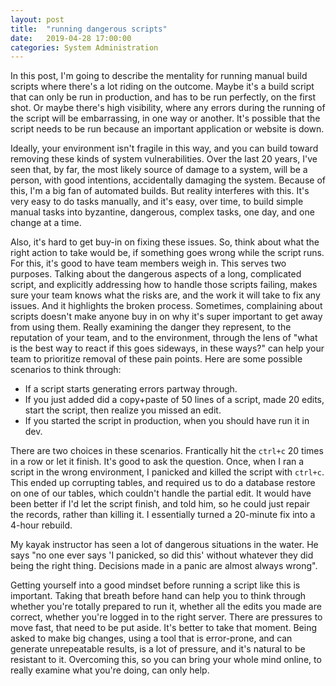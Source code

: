 ```yaml
---
layout: post
title:  "running dangerous scripts"
date:   2019-04-28 17:00:00
categories: System Administration
---
```


In this post, I'm going to describe the mentality for running manual build scripts
where there's a lot riding on the outcome.  Maybe it's a build script that can only
be run in production, and has to be run perfectly, on the first shot.  Or maybe
there's high visibility, where any errors during the running of the script will
be embarrassing, in one way or another. It's possible that the script needs to be
run because an important application or website is down.

Ideally, your environment isn't fragile in this way, and you can build toward
removing these kinds of system vulnerabilities.  Over the last 20 years, I've
seen that, by far, the most likely source of damage to a system, will be a 
person, with good intentions, accidentally damaging the system. Because of this,
I'm a big fan of automated builds.  But reality interferes with this.  It's very
easy to do tasks manually, and it's easy, over time, to build simple manual
tasks into byzantine, dangerous, complex tasks, one day, and one change at a time.

Also, it's hard to get buy-in on fixing these issues.  So, think about what the right action to take would be, if something goes wrong while the script runs.  For this, it's good to have team members weigh in.  This serves two purposes.  Talking
about the dangerous aspects of a long, complicated script, and explicitly addressing
how to handle those scripts failing, makes sure your team knows what the risks are,
and the work it will take to fix any issues.  And it highlights the broken process.
Sometimes, complaining about scripts doesn't make anyone buy in on why it's super
important to get away from using them.  Really examining the danger they represent,
to the reputation of your team, and to the environment, through the lens of "what
is the best way to react if this goes sideways, in these ways?" can help your team to
prioritize removal of these pain points.  Here are some possible scenarios to think through:

* If a script starts generating errors partway through.
* If you just added did a copy+paste of 50 lines of a script, made 20 edits, start the script, then realize you missed an edit.
* If you started the script in production, when you should have run it in dev.

There are two choices in these scenarios.  Frantically hit the `ctrl+c` 20 times
in a row or let it finish.  It's good to ask the question.  Once, when I ran a script
in the wrong environment, I panicked and killed the script with `ctrl+c`.  This ended
up corrupting tables, and required us to do a database restore on one of our tables, 
which couldn't handle the partial edit.  It would have been better if I'd let
the script finish, and told him, so he could just repair the records, rather
than killing it.  I essentially turned a 20-minute fix into a 4-hour rebuild.

My kayak instructor has seen a lot of dangerous situations in the water.  He says 
"no one ever says 'I panicked, so did this' without whatever they did being the 
right thing.  Decisions made in a panic are almost always wrong".

Getting yourself into a good mindset before running a script like this is important.
Taking that breath before hand can help you to think through whether you're totally
prepared to run it, whether all the edits you made are correct, whether you're logged
in to the right server.  There are pressures to move fast, that need to be put aside.
It's better to take that moment.  Being asked to make big changes, using a tool that
is error-prone, and can generate unrepeatable results, is a lot of pressure, and
it's natural to be resistant to it.  Overcoming this, so you can bring your whole
mind online, to really examine what you're doing, can only help.